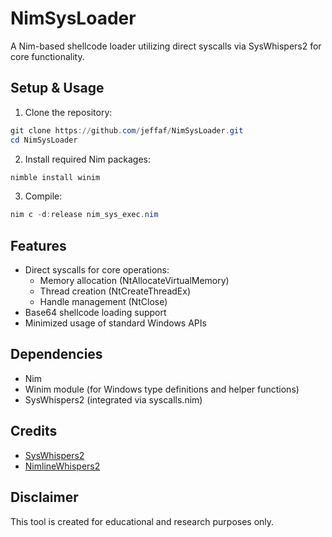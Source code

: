 # NimSysLoader

A Nim-based shellcode loader utilizing direct syscalls via SysWhispers2 for core functionality.

## Setup & Usage

1. Clone the repository:
```powershell
git clone https://github.com/jeffaf/NimSysLoader.git
cd NimSysLoader
```

2. Install required Nim packages:
```powershell
nimble install winim
```

3. Compile:
```powershell
nim c -d:release nim_sys_exec.nim
```

## Features
- Direct syscalls for core operations:
  - Memory allocation (NtAllocateVirtualMemory)
  - Thread creation (NtCreateThreadEx)
  - Handle management (NtClose)
- Base64 shellcode loading support
- Minimized usage of standard Windows APIs

## Dependencies
- Nim
- Winim module (for Windows type definitions and helper functions)
- SysWhispers2 (integrated via syscalls.nim)

## Credits
- [SysWhispers2](https://github.com/jthuraisamy/SysWhispers2)
- [NimlineWhispers2](https://github.com/ajpc500/NimlineWhispers2)

## Disclaimer
This tool is created for educational and research purposes only.